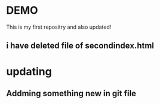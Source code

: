 # DEMO 

This is my first repositry and also updated!

## i have deleted file of secondindex.html


# updating


## Addming something new in git file